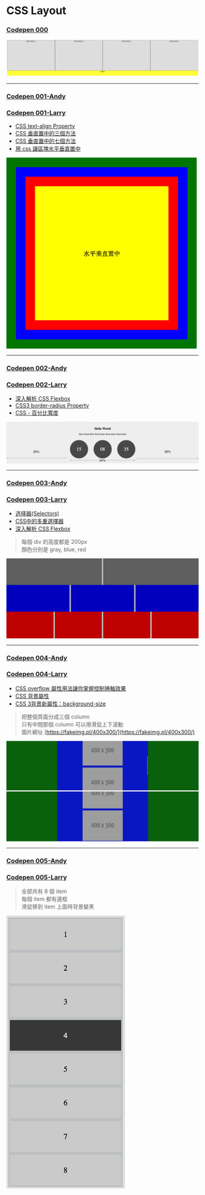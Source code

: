 # CSS Layout

### [Codepen 000](https://codepen.io/larrylu/pen/BRNxdY?editors=0010)

![](img/000.png)

---

### [Codepen 001-Andy](https://codepen.io/Andy-Chen/pen/ybeLxX?editors=1100)
### [Codepen 001-Larry](https://codepen.io/larrylu/pen/XRXWbR?editors=1100)

- [CSS text-align Property](https://www.w3schools.com/cssref/pr_text_text-align.asp)
- [CSS 垂直置中的三個方法](http://www.oxxostudio.tw/articles/201408/css-vertical-align.html)
- [CSS 垂直置中的七個方法](http://www.oxxostudio.tw/articles/201502/css-vertical-align-7methods.html)
- [用 css 讓區塊水平垂直置中](http://muki.tw/tech/css-div-center/)

![](img/001.png)

---

### [Codepen 002-Andy](https://codepen.io/Andy-Chen/pen/rmxeJO?editors=1100)
### [Codepen 002-Larry](https://codepen.io/larrylu/pen/zwrvba?editors=1100)

- [深入解析 CSS Flexbox](http://www.oxxostudio.tw/articles/201501/css-flexbox.html)
- [CSS3 border-radius Property](https://www.w3schools.com/cssref/css3_pr_border-radius.asp)
- [CSS - 百分比寬度](http://zh-tw.learnlayout.com/percent.html)

![](img/002.png)

---

### [Codepen 003-Andy](https://codepen.io/Andy-Chen/pen/PmZLVo)
### [Codepen 003-Larry](https://codepen.io/larrylu/pen/YVwrGV)

- [选择器(Selectors)](https://developer.mozilla.org/zh-CN/docs/Web/Guide/CSS/Getting_started/Selectors)
- [CSS中的多重選擇器](https://pjchender.blogspot.tw/2015/03/cssmultiple-selectorsspace.html)
- [深入解析 CSS Flexbox](http://www.oxxostudio.tw/articles/201501/css-flexbox.html)
 
> 每個 div 的高度都是 200px <br />
> 顏色分別是 gray, blue, red

![](img/003.png)

---

### [Codepen 004-Andy](https://codepen.io/Andy-Chen/pen/NjNKeo)
### [Codepen 004-Larry](https://codepen.io/larrylu/pen/dWGBqg)

- [CSS overflow 屬性用法讓你掌握控制捲軸效果](http://www.webtech.tw/info.php?tid=28)
- [CSS 背景屬性](http://www.1keydata.com/css-tutorial/tw/background.php)
- [CSS 3背景新屬性：background-size](http://www.kip.com.tw/modules/news/article.php?storyid=35)
 
> 把整個頁面分成三個 column <br />
> 只有中間那個 column 可以用滑鼠上下滾動 <br />
> 圖片網址 [https://fakeimg.pl/400x300/](https://fakeimg.pl/400x300/)

![](img/004-1.png)
![](img/004-2.png)

---

### [Codepen 005-Andy](#)
### [Codepen 005-Larry](#)

> 全部共有 8 個 item <br />
> 每個 item 都有邊框 <br />
> 滑鼠移到 item 上面時背景變黑 <br />

![](img/005.png)
